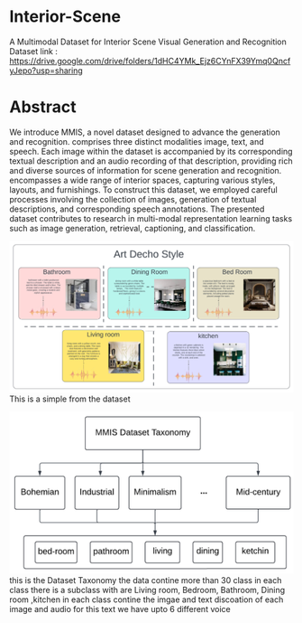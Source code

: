 # Interior-Scene
A Multimodal Dataset for Interior Scene Visual Generation and Recognition
Dataset link :  https://drive.google.com/drive/folders/1dHC4YMk_Ejz6CYnFX39Ymq0QncfyJepo?usp=sharing

# Abstract 
We introduce MMIS, a novel dataset designed to advance the generation and recognition. comprises three distinct modalities image, text, and speech. Each image within the dataset is accompanied by its corresponding textual description and an audio recording of that description, providing rich and diverse sources of information for scene generation and recognition. encompasses a wide range of interior spaces, capturing various styles, layouts, and furnishings. To construct this dataset, we employed careful processes involving the collection of images, generation of textual descriptions, and corresponding speech annotations. The presented dataset contributes to research in multi-modal representation learning tasks such as image generation, retrieval, captioning, and classification.

![Alt Text](https://github.com/AhmedMahmoudMostafa/Interior-Scene/raw/main/Blank%20diagram%20(6).png)
This is a simple from the dataset 


![Alt Text](https://github.com/AhmedMahmoudMostafa/Interior-Scene/raw/main/taxonomy3.png)
this is the Dataset Taxonomy the data contine more than 30 class in each class there is a subclass with are Living room, Bedroom, Bathroom, Dining room ,kitchen
in each class contine the imgae and text discoation of each image and audio for this text we have upto 6 different voice
